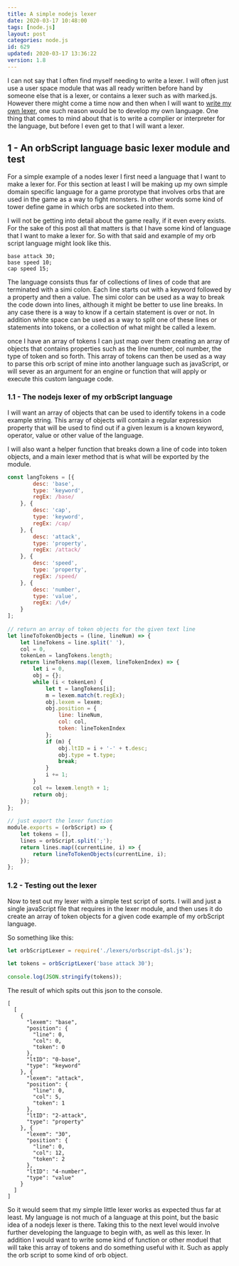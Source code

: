 ```yaml
---
title: A simple nodejs lexer
date: 2020-03-17 10:48:00
tags: [node.js]
layout: post
categories: node.js
id: 629
updated: 2020-03-17 13:36:22
version: 1.8
---
```


I can not say that I often find myself needing to write a lexer. I will often just use a user space module that was all ready written before hand by someone else that is a lexer, or contains a lexer such as with marked.js. However there might come a time now and then when I will want to [write my own lexer](https://blog.mgechev.com/2017/09/16/developing-simple-interpreter-transpiler-compiler-tutorial/), one such reason would be to develop my own language. One thing that comes to mind about that is to write a complier or interpreter for the language, but before I even get to that I will want a lexer.

<!-- more -->

## 1 - An orbScript language basic lexer module and test

For a simple example of a nodes lexer I first need a language that I want to make a lexer for. For this section at least I will be making up my own simple domain specific language for a game prorotype that involves orbs that are used in the game as a way to fight monsters. In other words some kind of tower define game in which orbs are socketed into them.

I will not be getting into detail about the game really, if it even every exists. For the sake of this post all that matters is that I have some kind of language that I want to make a lexer for. So with that said and example of my orb script language might look like this.

```
base attack 30;
base speed 10;
cap speed 15;
```

The language consists thus far of collections of lines of code that are terminated with a simi colon. Each line starts out with a keyword followed by a property and then a value. The simi color can be used as a way to break the code down into lines, although it might be better to use line breaks. In any case there is a way to know if a certain statement is over or not. In addition white space can be used as a way to split one of these lines or statements into tokens, or a collection of what might be called a lexem.

once I have an array of tokens I can just map over them creating an array of objects that contains properties such as the line number, col number, the type of token and so forth. This array of tokens can then be used as a way to parse this orb script of mine into another language such as javaScript, or will sever as an argument for an engine or function that will apply or execute this custom language code.

### 1.1 - The nodejs lexer of my orbScript language

I will want an array of objects that can be used to identify tokens in a code example string. This array of objects will contain a regular expression property that will be used to find out if a given lexum is a known keyword, operator, value or other value of the language.

I will also want a helper function that breaks down a line of code into token objects, and a main lexer method that is what will be exported by the module.

```js
const langTokens = [{
        desc: 'base',
        type: 'keyword',
        regEx: /base/
    }, {
        desc: 'cap',
        type: 'keyword',
        regEx: /cap/
    }, {
        desc: 'attack',
        type: 'property',
        regEx: /attack/
    }, {
        desc: 'speed',
        type: 'property',
        regEx: /speed/
    }, {
        desc: 'number',
        type: 'value',
        regEx: /\d+/
    }
];
 
// return an array of token objects for the given text line
let lineToTokenObjects = (line, lineNum) => {
    let lineTokens = line.split(' '),
    col = 0,
    tokenLen = langTokens.length;
    return lineTokens.map((lexem, lineTokenIndex) => {
        let i = 0,
        obj = {};
        while (i < tokenLen) {
            let t = langTokens[i];
            m = lexem.match(t.regEx);
            obj.lexem = lexem;
            obj.position = {
                line: lineNum,
                col: col,
                token: lineTokenIndex
            };
            if (m) {
                obj.ltID = i + '-' + t.desc;
                obj.type = t.type;
                break;
            }
            i += 1;
        }
        col += lexem.length + 1;
        return obj;
    });
};
 
// just export the lexer function
module.exports = (orbScript) => {
    let tokens = [],
    lines = orbScript.split(';');
    return lines.map((currentLine, i) => {
        return lineToTokenObjects(currentLine, i);
    });
};
```

### 1.2 - Testing out the lexer

Now to test out my lexer with a simple test script of sorts. I will and just a single javaScript file that requires in the lexer module, and then uses it do create an array of token objects for a given code example of my orbScript language.

So something like this:

```js
let orbScriptLexer = require('./lexers/orbscript-dsl.js');
 
let tokens = orbScriptLexer('base attack 30');
 
console.log(JSON.stringify(tokens));
```

The result of which spits out this json to the console.

```
[
  [
    {
      "lexem": "base",
      "position": {
        "line": 0,
        "col": 0,
        "token": 0
      },
      "ltID": "0-base",
      "type": "keyword"
    }, {
      "lexem": "attack",
      "position": {
        "line": 0,
        "col": 5,
        "token": 1
      },
      "ltID": "2-attack",
      "type": "property"
    }, {
      "lexem": "30",
      "position": {
        "line": 0,
        "col": 12,
        "token": 2
      },
      "ltID": "4-number",
      "type": "value"
    }
  ]
]
```

So it would seem that my simple little lexer works as expected thus far at least. My language is not much of a language at this point, but the basic idea of a nodejs lexer is there. Taking this to the next level would involve further developing the language to begin with, as well as this lexer. In addition I would want to write some kind of function or other moduel that will take this array of tokens and do something useful with it. Such as apply the orb script to some kind of orb object.